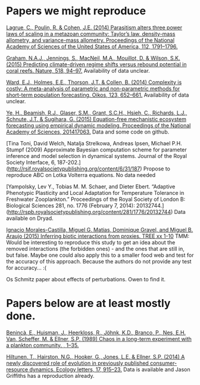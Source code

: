 # Papers we might reproduce

[Lagrue, C., Poulin, R. & Cohen, J.E. (2014) Parasitism alters three power laws of scaling in a metazoan community: Taylor’s law, density-mass allometry, and variance-mass allometry. Proceedings of the National Academy of Sciences of the United States of America, 112, 1791–1796.](http://www.pnas.org/content/112/6/1791)

[Graham, N.A.J., Jennings, S., MacNeil, M.A., Mouillot, D. & Wilson, S.K. (2015) Predicting climate-driven regime shifts versus rebound potential in coral reefs. Nature, 518, 94–97.](http://www.nature.com/nature/journal/v518/n7537/full/nature14140.html)  Availability of data unclear.

[Ward, E.J., Holmes, E.E., Thorson, J.T. & Collen, B. (2014) Complexity is costly: A meta-analysis of parametric and non-parametric methods for short-term population forecasting. Oikos, 123, 652–661.](http://onlinelibrary.wiley.com/doi/10.1111/j.1600-0706.2014.00916.x/abstract) Availability of data unclear.

[Ye, H., Beamish, R.J., Glaser, S.M., Grant, S.C.H., Hsieh, C., Richards, L.J., Schnute, J.T. & Sugihara, G. (2015) Equation-free mechanistic ecosystem forecasting using empirical dynamic modeling. Proceedings of the National Academy of Sciences, 201417063.](http://www.pnas.org/content/112/13/E1569.long) Data and some code on github.

[Tina Toni, David Welch, Natalja Strelkowa, Andreas Ipsen, Michael P.H. Stumpf (2009) Approximate Bayesian computation scheme for parameter inference and model selection in dynamical systems. Journal of the Royal Society Interface, 6, 187-202.] (http://rsif.royalsocietypublishing.org/content/6/31/187) Propose to reproduce ABC on Lotka Volterra equations. No data needed

[Yampolsky, Lev Y., Tobias M. M. Schaer, and Dieter Ebert. “Adaptive Phenotypic Plasticity and Local Adaptation for Temperature Tolerance in Freshwater Zooplankton.” Proceedings of the Royal Society of London B: Biological Sciences 281, no. 1776 (February 7, 2014): 20132744.] (http://rspb.royalsocietypublishing.org/content/281/1776/20132744) Data available on Dryad.

[Ignacio Morales-Castilla, Miguel G. Matias, Dominique Gravel, and Miguel B. Araujo (2015) Inferring biotic interactions from proxies. TREE xx 1-10](http://www.cell.com/trends/ecology-evolution/abstract/S0169-5347(15)00077-4?rss=yes) TMM: Would be interesting to reproduce this study to get an idea about the removed interactions (the forbidden ones) - and the ones that are still in, but false. Maybe one could also apply this to a smaller food web and test for the accuracy of this approach. Because the authors do not provide any test for accuracy... :(

Os Schmitz paper about effects of perturbations. Owen to find it.

# Papers below are at least mostly done.

[Benincà, E., Huisman, J., Heerkloss, R., Jöhnk, K.D., Branco, P., Nes, E.H. Van, Scheffer, M. & Ellner, S.P. (1989) Chaos in a long-term experiment with a plankton community. , 1–35.](http://www.nature.com/nature/journal/v451/n7180/abs/nature06512.html)

[Hiltunen, T., Hairston, N.G., Hooker, G., Jones, L.E. & Ellner, S.P. (2014) A newly discovered role of evolution in previously published consumer-resource dynamics. Ecology letters, 17, 915–23.](http://onlinelibrary.wiley.com/doi/10.1111/ele.12291/abstract)  Data is available and Jason Griffiths has a reproduction already.
